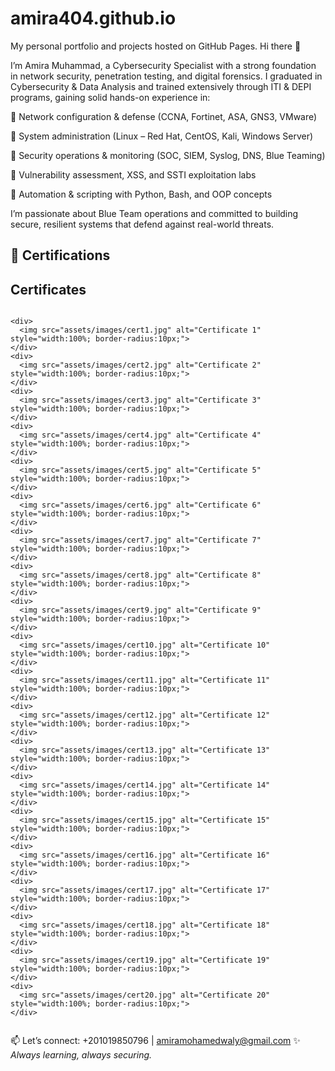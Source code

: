 # amira404.github.io
My personal portfolio and projects hosted on GitHub Pages.
Hi there 👋

I’m Amira Muhammad, a Cybersecurity Specialist with a strong foundation in network security, penetration testing, and digital forensics.
I graduated in Cybersecurity & Data Analysis and trained extensively through ITI & DEPI programs, gaining solid hands-on experience in:

🔹 Network configuration & defense (CCNA, Fortinet, ASA, GNS3, VMware)

🔹 System administration (Linux – Red Hat, CentOS, Kali, Windows Server)

🔹 Security operations & monitoring (SOC, SIEM, Syslog, DNS, Blue Teaming)

🔹 Vulnerability assessment, XSS, and SSTI exploitation labs

🔹 Automation & scripting with Python, Bash, and OOP concepts

I’m passionate about Blue Team operations and committed to building secure, resilient systems that defend against real-world threats.

## 📜 Certifications  

<section id="certificates">
  <h2>Certificates</h2>
  <div style="display: grid; grid-template-columns: repeat(auto-fit, minmax(300px, 1fr)); gap: 20px;">
    
    <div>
      <img src="assets/images/cert1.jpg" alt="Certificate 1" style="width:100%; border-radius:10px;">
    </div>
    <div>
      <img src="assets/images/cert2.jpg" alt="Certificate 2" style="width:100%; border-radius:10px;">
    </div>
    <div>
      <img src="assets/images/cert3.jpg" alt="Certificate 3" style="width:100%; border-radius:10px;">
    </div>
    <div>
      <img src="assets/images/cert4.jpg" alt="Certificate 4" style="width:100%; border-radius:10px;">
    </div>
    <div>
      <img src="assets/images/cert5.jpg" alt="Certificate 5" style="width:100%; border-radius:10px;">
    </div>
    <div>
      <img src="assets/images/cert6.jpg" alt="Certificate 6" style="width:100%; border-radius:10px;">
    </div>
    <div>
      <img src="assets/images/cert7.jpg" alt="Certificate 7" style="width:100%; border-radius:10px;">
    </div>
    <div>
      <img src="assets/images/cert8.jpg" alt="Certificate 8" style="width:100%; border-radius:10px;">
    </div>
    <div>
      <img src="assets/images/cert9.jpg" alt="Certificate 9" style="width:100%; border-radius:10px;">
    </div>
    <div>
      <img src="assets/images/cert10.jpg" alt="Certificate 10" style="width:100%; border-radius:10px;">
    </div>
    <div>
      <img src="assets/images/cert11.jpg" alt="Certificate 11" style="width:100%; border-radius:10px;">
    </div>
    <div>
      <img src="assets/images/cert12.jpg" alt="Certificate 12" style="width:100%; border-radius:10px;">
    </div>
    <div>
      <img src="assets/images/cert13.jpg" alt="Certificate 13" style="width:100%; border-radius:10px;">
    </div>
    <div>
      <img src="assets/images/cert14.jpg" alt="Certificate 14" style="width:100%; border-radius:10px;">
    </div>
    <div>
      <img src="assets/images/cert15.jpg" alt="Certificate 15" style="width:100%; border-radius:10px;">
    </div>
    <div>
      <img src="assets/images/cert16.jpg" alt="Certificate 16" style="width:100%; border-radius:10px;">
    </div>
    <div>
      <img src="assets/images/cert17.jpg" alt="Certificate 17" style="width:100%; border-radius:10px;">
    </div>
    <div>
      <img src="assets/images/cert18.jpg" alt="Certificate 18" style="width:100%; border-radius:10px;">
    </div>
    <div>
      <img src="assets/images/cert19.jpg" alt="Certificate 19" style="width:100%; border-radius:10px;">
    </div>
    <div>
      <img src="assets/images/cert20.jpg" alt="Certificate 20" style="width:100%; border-radius:10px;">
    </div>
    
  </div>
</section>



📫 Let’s connect:
+201019850796 | amiramohamedwaly@gmail.com
✨ *Always learning, always securing.*  
